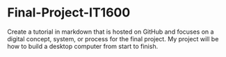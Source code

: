 # Final-Project-IT1600
Create a tutorial in markdown that is hosted on GitHub and focuses on a digital concept, system, or process for the final project. My project will be how to build a desktop computer from start to finish.
